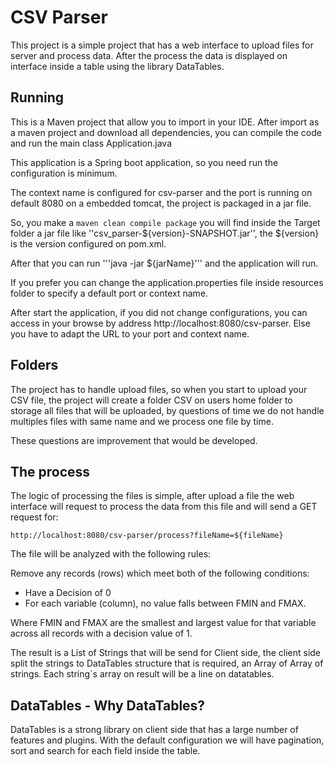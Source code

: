 # CSV Parser
This project is a simple project that has a web interface to upload
files for server and process data.
After the process the data is displayed on interface inside a table
using the library DataTables.

## Running

This is a Maven project that allow you to import in your IDE.
After import as a maven project and download all dependencies,
you can compile the code and run the main class Application.java

This application is a Spring boot application, so you need run the
configuration is minimum.

The context name is configured for csv-parser and the port is running
on default 8080 on a embedded tomcat, the project is packaged in a jar file.

So, you make a ```maven clean compile package``` you will find inside the Target folder
a jar file like ''csv_parser-${version}-SNAPSHOT.jar'', the ${version} is the 
version configured on pom.xml.

After that you can run '''java -jar ${jarName}''' and the application will
run.

If you prefer you can change the application.properties file inside
resources folder to specify a default port or context name.

After start the application, if you did not change configurations, you can access in your browse by address http://localhost:8080/csv-parser.
Else you have to adapt the URL to your port and context name.

## Folders

The project has to handle upload files, so when you start to upload your CSV file,
the project will create a folder CSV on users home folder to storage all files
that will be uploaded, by questions of time we do not handle multiples files with same name
and we process one file by time.

These questions are improvement that would be developed.

## The process

The logic of processing the files is simple, after upload a file
the web interface will request to process the data from this file and will send
a GET request for:

    http://localhost:8080/csv-parser/process?fileName=${fileName}

The file will be analyzed with the following rules:

Remove any records (rows) which meet both of the following conditions:

*	Have a Decision of 0
*	For each variable (column), no value falls between FMIN and FMAX.

Where FMIN and FMAX are the smallest and largest value for that variable across all records with a decision value of 1.

The result is a List of Strings that will be send for Client side,
the client side split the strings to DataTables structure that is required, an Array of Array of strings.
Each string`s array on result will be a line on datatables.

## DataTables - Why DataTables?

DataTables is a strong library on client side that has a large number of features and plugins.
With the default configuration we will have pagination, sort and search for each field inside the table.







